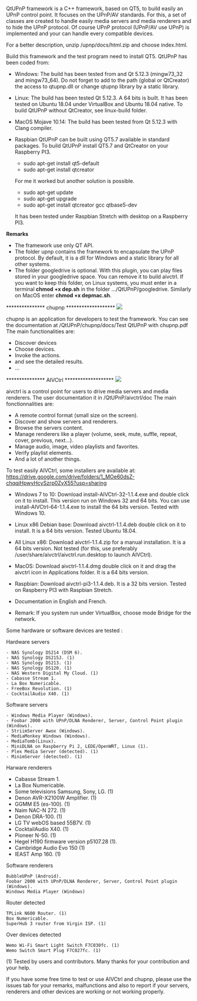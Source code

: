 QtUPnP framework is a C++ framework, based on QT5, to build easily an UPnP control point.
It focuses on the UPnP/AV standards.
For this, a set of classes are created to handle easily media servers and media renderers and to hide the UPnP protocol.
Of course UPnP protocol (UPnP/AV use UPnP) is implemented and your can handle every compatible devices.

For a better description, unzip /upnp/docs/html.zip and choose index.html.

Build this framework and the test program need to install QT5. QtUPnP has been coded from:
  - Windows: The build has been tested from and Qt 5.12.3 (mingw73_32 and mingw73_64).
    Do not forget to add to the path (global or QtCreator) the access to qtupnp.dll or change qtupnp library by a static library.

  - Linux: The build has been tested Qt 5.12.3.
    A 64 bits is built. It has been tested on Ubuntu 18.04 under VirtualBox and Ubuntu 18.04 native.
	To build QtUPnP without QtCreator, see linux-build folder.
	
  - MacOS Mojave 10.14: The build has been tested from Qt 5.12.3 with Clang compiler.
  
  - Raspbian QtUPnP can be built using QT5.7 available in standard packages.
    To build QtUPnP install QT5.7 and QtCreator on your Raspberry PI3.
	  * sudo apt-get install qt5-default
      * sudo apt-get install qtcreator
	  
	For me it worked but another solution is possible.
	
	  * sudo apt-get update
      * sudo apt-get upgrade
      * sudo apt-get install qtcreator gcc qtbase5-dev
	  
    It has been tested under Raspbian Stretch with desktop on a Raspberry PI3.

**Remarks**
- The framework use only QT API.
- The folder upnp contains the framework to encapsulate the UPnP protocol. By default, it is a dll for Windows and a static library for all other systems.
- The folder googledrive is optional. With this plugin, you can play files stored in your googledrive space.
  You can remove it to build aivctrl. If you want to keep this folder, on Linux systems, you must enter in a terminal **chmod +x dep.sh** in the folder .../QtUPnP/googledrive.
  Similarly on MacOS enter **chmod +x depmac.sh**.


*************** chupnp *******************
![](readme-images/chupnp.png)

chupnp is an application for developers to test the framework. You can see the documentation at /QtUPnP/chupnp/docs/Test QtUPnP with chupnp.pdf
The main functionalities are:
  - Discover devices
  - Choose devices.
  - Invoke the actions.
  - and see the detailed results.
  - ...
  
  
*************** AIVCtrl *******************
![](readme-images/aivctrl.png)

aivctrl is a control point for users to drive media servers and media renderers. The user documentation it in /QtUPnP/aivctrl/doc
The main fonctionnalities are:
  - A remote control format (small size on the screen).
  - Discover and show servers and renderers.
  - Browse the servers content.
  - Manage renderers like a player (volume, seek, mute, suffle, repeat, cover, previous, next...).
  - Manage audio, image, video playlists and favorites.
  - Verify playlist elements.
  - And a lot of another things.
  
To test easily AIVCtrl, some installers are available at: https://drive.google.com/drive/folders/1_MOe60dsZ-chqqjHpwyHcySzrp0ZyX55?usp=sharing

  - Windows 7 to 10: Download install-AIVCtrl-32-1.1.4.exe and double click on it to install. This version run on Windows 32 and 64 bits.
    You can use install-AIVCtrl-64-1.1.4.exe to install the 64 bits version.
    Tested with Windows 10.
	
  - Linux x86 Debian base: Download aivctrl-1.1.4.deb double click on it to install. It is a 64 bits version.
    Tested Ubuntu 18.04.
	
  - All Linux x86: Download aivctrl-1.1.4.zip for a manual installation. It is a 64 bits version.
    Not tested (for this, use preferably /user/share/aivctrl/aivctrl.run.desktop to launch AIVCtrl).
	
  - MacOS: Download aivctrl-1.1.4.dmg double click on it and drag the aivctrl icon in Applications folder. It is a 64 bits version.
	
  - Raspbian: Download aivctrl-pi3-1.1.4.deb. It is a 32 bits version.
      Tested on Raspberry PI3 with Raspbian Stretch.
    	
  - Documentation in English and French.
  
  - Remark: If you system run under VirtualBox, choose mode Bridge for the network.
  
Some hardware or software devices are tested :
  
 Hardware servers

    - NAS Synology DS214 (DSM 6).
	- NAS Synology DS215J. (1)
	- NAS Synology DS213. (1)
	- NAS Synology DS120. (1)
    - NAS Western Digital My Cloud. (1)
    - Cabasse Stream 1.
    - La Box Numericable.
    - FreeBox Revolution. (1)
	- CocktailAudio X40. (1)
 
 Software servers

    - Windows Media Player (Windows).
    - Foobar 2000 with UPnP/DLNA Renderer, Server, Control Point plugin (Windows).
    - StriimServer Awox (Windows).
    - MediaMonkey Windows (Windows).
    - MediaTomb(Linux).
	- MiniDLNA on Raspberry Pi 2, LEDE/OpenWRT, Linux (1).
	- Plex Media Server (detected). (1)
	- MinimServer (detected). (1)

 Harware renderers

   - Cabasse Stream 1.
   - La Box Numericable.
   - Some televisions Samsung, Sony, LG. (1)
   - Denon AVR-X2100W Amplifier. (1)
   - GGMM E5 (es-100). (1)
   - Naim NAC-N 272. (1)
   - Denon DRA-100. (1)
   - LG TV webOS based 55B7V. (1)
   - CocktailAudio X40. (1)
   - Pioneer N-50. (1)
   - Hegel H190 firmware version p5107.28 (1).
   - Cambridge Audio Evo 150 (1)
   - IEAST Amp 160. (1)

 Software renderers

    BubbleUPnP (Android).
    Foobar 2000 with UPnP/DLNA Renderer, Server, Control Point plugin (Windows).
    Windows Media Player (Windows)
	
 Router	detected
 
 	TPLink N600 Router. (1)
	Box Numericable.
	SuperHub 3 router from Virgin ISP. (1)
	
 Over devices detected

    Wemo Wi-Fi Smart Light Switch F7C030fc. (1)
	Wemo Switch Smart Plug F7C027fc. (1)
	
  (1) Tested by users and contributors. Many thanks for your contribution and your help.

If you have some free time to test or use AIVCtrl and chupnp, please use the issues tab for your remarks, malfunctions
and also to report if your servers, renderers and other devices are working or not working properly.





